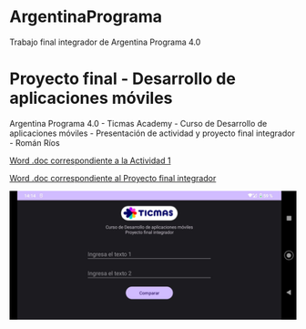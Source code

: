 # ArgentinaPrograma
Trabajo final integrador de Argentina Programa 4.0
# Proyecto final - Desarrollo de aplicaciones móviles
Argentina Programa 4.0 - Ticmas Academy - Curso de Desarrollo de aplicaciones móviles - Presentación de actividad y proyecto final integrador - Román Ríos

[Word .doc correspondiente a la Actividad 1](https://github.com/MarianaElizabeth/ArgentinaPrograma/blob/main/Mariana%20Elizabeth%20Espindola%20-%20Actividad%201.doc)

[Word .doc correspondiente al Proyecto final integrador](https://github.com/MarianaElizabeth/ArgentinaPrograma/blob/main/Mariana%20Elizabeth%20Espindola%20-%20Proyecto%20final.doc)

![WhatsApp Image 2023-07-25 at 14 14 55](https://github.com/MarianaElizabeth/ArgentinaPrograma/blob/main/256019132-d6069add-d24e-4a2d-808f-7799561b0717.jpeg)
